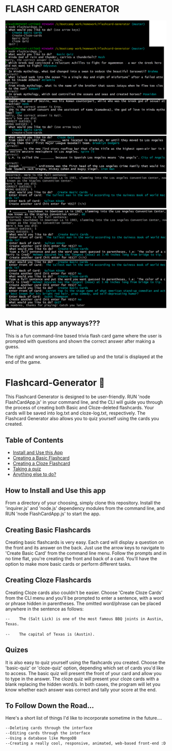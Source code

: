 #  ****FLASH CARD GENERATOR****


![alt text](./img/Flashcards1.png)
![alt text](./img/Flashcards2.png)
![alt text](./img/Flashcards3.png)

## What is this app anyways???

This is a fun command-line based trivia flash card game where the user is prompted with questions and shown the correct answer after making a guess. 

The right and wrong answers are tallied up and the total is displayed at the end of the game.

# Flashcard-Generator :card_index:
This Flashcard Generator is designed to be user-friendly.  RUN 'node FlashCardApp.js' in your command line, and the CLI will guide you through the process of creating both Basic and Cloze-deleted flashcards.  Your cards will be saved into log.txt and cloze-log.txt, respectively.  The Flashcard Generator also allows you to quiz yourself using the cards you created.


## Table of Contents

- [Install and Use this App](#how-to-install-and-use-this-app)
- [Creating a Basic Flashcard](#creating-basic-flashcards)
- [Creating a Cloze Flashcard](#creating-cloze-flashcards)
- [Taking a quiz](#quizes)
- [Anything else to do?](#to-follow-down-the-road)


##  How to Install and Use this app

From a directory of your choosing, simply clone this repository.  Install the 'inquirer.js' and 'node.js' dependency modules from the command line, and RUN 'node FlashCardApp.js' to start the app.


##  Creating Basic Flashcards

Creating basic flashcards is very easy. Each card will display a question on the front and its answer on the back. Just use the arrow keys to navigate to 'Create Basic Card' from the command line menu.  Follow the prompts and in no time flat, you're creating the front and back of a card.  You'll have the option to make more basic cards or perform different tasks.


##  Creating Cloze Flashcards

Creating Cloze cards also couldn't be easier.  Choose 'Create Cloze Cards' from the CLI menu and you'll be prompted to enter a sentence, with a word or phrase hidden in parentheses.  The omitted word/phrase can be placed anywhere in the sentence as follows:

    --    The (Salt Lick) is one of the most famous BBQ joints in Austin, Texas.

    --    The capital of Texas is (Austin).


##  Quizes

It is also easy to quiz yourself using the flashcards you created.  Choose the 'basic-quiz' or 'cloze-quiz' option, depending which set of cards you'd like to access. The basic quiz will present the front of your card and allow you to type in the answer.  The cloze quiz will present your cloze cards with a blank replacing the hidden word/s.  In both cases, the program will let you know whether each answer was correct and tally your score at the end.  


##  To Follow Down the Road...

Here's a short list of things I'd like to incorporate sometime in the future....

    --Deleting cards through the interface
    --Editing cards through the interface
    --Using a database like MongoDB
    --Creating a really cool, responsive, animated, web-based front-end :D